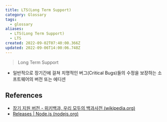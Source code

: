 ```yaml
---
title: LTS(Long Term Support)
category: Glossary
tags:
  - glossary
aliases:
  - LTS(Long Term Support)
  - LTS
created: 2022-09-02T07:40:00.366Z
updated: 2022-09-06T14:00:06.748Z
---
```


> Long Term Support

- 일반적으로 장기간에 걸쳐 치명적인 버그(Critical Bugs)들의 수정을 보장하는 소프트웨어의 버전 또는 에디션

## References

- [장기 지원 버전 - 위키백과, 우리 모두의 백과사전 (wikipedia.org)](https://ko.wikipedia.org/wiki/%EC%9E%A5%EA%B8%B0_%EC%A7%80%EC%9B%90_%EB%B2%84%EC%A0%84)
- [Releases | Node.js (nodejs.org)](https://nodejs.org/en/about/releases/)
